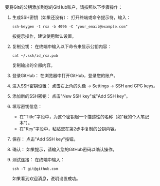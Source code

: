 要将Git的公钥添加到您的GitHub账户，请按照以下步骤操作：

1. 生成SSH密钥（如果还没有）：
   打开终端或命令提示符，输入：
   ```
   ssh-keygen -t rsa -b 4096 -C "your_email@example.com"
   ```
   按提示操作，建议使用默认设置。

2. 复制公钥：
   在终端中输入以下命令来显示公钥内容：
   ```
   cat ~/.ssh/id_rsa.pub
   ```
   复制输出的全部内容。

3. 登录GitHub：
   在浏览器中打开GitHub，登录您的账户。

4. 进入SSH密钥设置：
   点击右上角的头像 -> Settings -> SSH and GPG keys。

5. 添加新的SSH密钥：
   点击"New SSH key"或"Add SSH key"。

6. 填写密钥信息：
   - 在"Title"字段中，为这个密钥起一个描述性的名称（如"我的个人笔记本"）。
   - 在"Key"字段中，粘贴您在第2步中复制的公钥内容。

7. 保存：
   点击"Add SSH key"按钮。

8. 确认：
   如果提示，请输入您的GitHub密码以确认操作。

9. 测试连接：
   在终端中输入：
   ```
   ssh -T git@github.com
   ```
   如果看到欢迎消息，说明设置成功。
